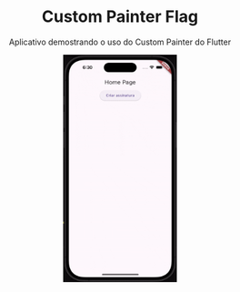 <h1 align="center">Custom Painter Flag</h1>

<p align="center">Aplicativo demostrando o uso do Custom Painter do Flutter</p>


<div align="center">
  <img align="center" src="screenshot/screenshot.gif" width="200" height="400" />
</div>
